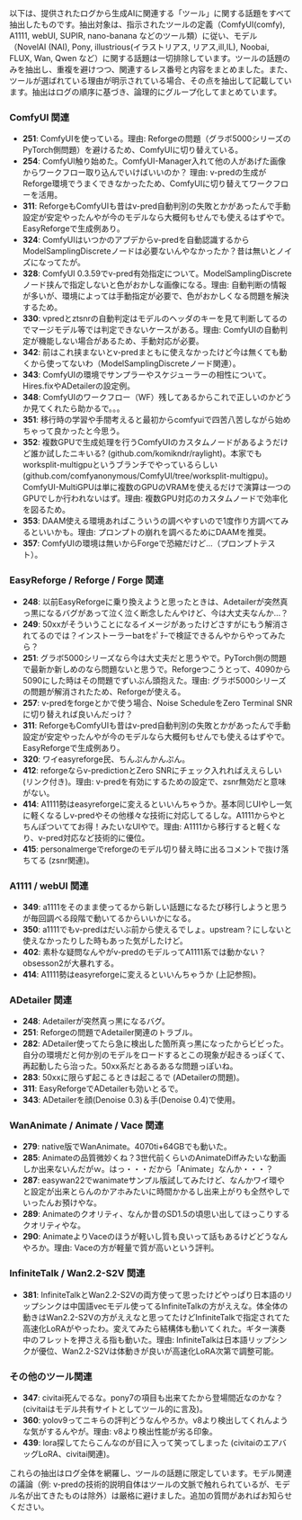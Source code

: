 以下は、提供されたログから生成AIに関連する「ツール」に関する話題をすべて抽出したものです。抽出対象は、指示されたツールの定義（ComfyUI(comfy), A1111, webUI, SUPIR, nano-banana などのツール類）に従い、モデル（NovelAI (NAI), Pony, illustrious(イラストリアス, リアス,ill,IL), Noobai, FLUX, Wan, Qwen など）に関する話題は一切排除しています。ツールの話題のみを抽出し、重複を避けつつ、関連するレス番号と内容をまとめました。また、ツールが選ばれている理由が明示されている場合、その点を抽出して記載しています。抽出はログの順序に基づき、論理的にグループ化してまとめています。

### ComfyUI 関連
- **251**: ComfyUIを使っている。理由: Reforgeの問題（グラボ5000シリーズのPyTorch側問題）を避けるため、ComfyUIに切り替えている。
- **254**: ComfyUI触り始めた。ComfyUI-Manager入れて他の人があげた画像からワークフロー取り込んでいけばいいのか？ 理由: v-predの生成がReforge環境でうまくできなかったため、ComfyUIに切り替えてワークフローを活用。
- **311**: ReforgeもComfyUIも昔はv-pred自動判別の失敗とかがあったんで手動設定が安定やったんやが今のモデルなら大概何もせんでも使えるはずやで。EasyReforgeで生成例あり。
- **324**: ComfyUIはいつかのアプデからv-predを自動認識するからModelSamplingDiscreteノードは必要ないんやなかったか？昔は無いとノイズになってたが。
- **328**: ComfyUI 0.3.59でv-pred有効指定について。ModelSamplingDiscreteノード挟んで指定しないと色がおかしな画像になる。理由: 自動判断の情報が多いが、環境によっては手動指定が必要で、色がおかしくなる問題を解決するため。
- **330**: vpredとztsnrの自動判定はモデルのヘッダのキーを見て判断してるのでマージモデル等では判定できないケースがある。理由: ComfyUIの自動判定が機能しない場合があるため、手動対応が必要。
- **342**: 前はこれ挟まないとv-predまともに使えなかったけど今は無くても動くから使ってないわ（ModelSamplingDiscreteノード関連）。
- **343**: ComfyUIの環境でサンプラーやスケジューラーの相性について。Hires.fixやADetailerの設定例。
- **348**: ComfyUIのワークフロー（WF）残してあるからこれで正しいのかどうか見てくれたら助かるで。。。
- **351**: 移行時の学習や手間考えると最初からcomfyuiで四苦八苦しながら始めちゃって良かったと今思う。
- **352**: 複数GPUで生成処理を行うComfyUIのカスタムノードがあるようだけど誰か試したニキいる? (github.com/komikndr/raylight)。本家でもworksplit-multigpuというブランチでやっているらしい (github.com/comfyanonymous/ComfyUI/tree/worksplit-multigpu)。ComfyUI-MultiGPUは単に複数のGPUのVRAMを使えるだけで演算は一つのGPUでしか行われないはず。理由: 複数GPU対応のカスタムノードで効率化を図るため。
- **353**: DAAM使える環境あればこういうの調べやすいので1度作り方調べてみるといいかも。理由: プロンプトの崩れを調べるためにDAAMを推奨。
- **357**: ComfyUIの環境は無いからForgeで恐縮だけど...（プロンプトテスト）。

### EasyReforge / Reforge / Forge 関連
- **248**: 以前EasyReforgeに乗り換えようと思ったときは、Adetailerが突然真っ黒になるバグがあって泣く泣く断念したんやけど、今は大丈夫なんか…？
- **249**: 50xxがそういうことになるイメージがあったけどさすがにもう解消されてるのでは？インストーラーbatをﾎﾟﾁｰで検証できるんやからやってみたら？
- **251**: グラボ5000シリーズなら今は大丈夫だと思うやで。PyTorch側の問題で最新か新しめのなら問題ないと思うで。Reforgeつこうとって、4090から5090にした時はその問題でずいぶん頭抱えた。理由: グラボ5000シリーズの問題が解消されたため、Reforgeが使える。
- **257**: v-predをforgeとかで使う場合、Noise ScheduleをZero Terminal SNRに切り替えれば良いんだっけ？
- **311**: ReforgeもComfyUIも昔はv-pred自動判別の失敗とかがあったんで手動設定が安定やったんやが今のモデルなら大概何もせんでも使えるはずやで。EasyReforgeで生成例あり。
- **320**: ワイeasyreforge民、ちんぷんかんぷん。
- **412**: reforgeならv-predictionとZero SNRにチェック入れればええらしい (リンク付き)。理由: v-predを有効にするための設定で、zsnr無効だと意味がない。
- **414**: A1111勢はeasyreforgeに変えるといいんちゃうか。基本同じUIやし一気に軽くなるしv-predやその他様々な技術に対応してるしな。A1111からやとちんぽついててお得！みたいなUIやで。理由: A1111から移行すると軽くなり、v-pred対応など技術的に優位。
- **415**: personalmergeでreforgeのモデル切り替え時に出るコメントで抜け落ちてる (zsnr関連)。

### A1111 / webUI 関連
- **349**: a1111をそのまま使ってるから新しい話題になるたび移行しようと思うが毎回調べる段階で動いてるからいいかになる。
- **350**: a1111でもv-predはだいぶ前から使えるでしょ。upstream？にしないと使えなかったりした時もあった気がしたけど。
- **402**: 素朴な疑問なんやがv-predのモデルってA1111系では動かない？ obsesson2が大暴れする。
- **414**: A1111勢はeasyreforgeに変えるといいんちゃうか (上記参照)。

### ADetailer 関連
- **248**: Adetailerが突然真っ黒になるバグ。
- **251**: Reforgeの問題でAdetailer関連のトラブル。
- **282**: ADetailer使ってたら急に検出した箇所真っ黒になったからビビった。自分の環境だと何か別のモデルをロードするとこの現象が起きるっぽくて、再起動したら治った。50xx系だとあるあるな問題っぽいね。
- **283**: 50xxに限らず起こるときは起こるで (ADetailerの問題)。
- **311**: EasyReforgeでADetailerも効いとるで。
- **343**: ADetailerを顔(Denoise 0.3)＆手(Denoise 0.4)で使用。

### WanAnimate / Animate / Vace 関連
- **279**: native版でWanAnimate。4070ti+64GBでも動いた。
- **285**: Animateの品質微妙くね？3世代前くらいのAnimateDiffみたいな動画しか出来ないんだがｗ。はっ・・・だから「Animate」なんか・・・？
- **287**: easywan22でwanimateサンプル版試してみたけど、なんかワイ環やと設定が出来とらんのかアホみたいに時間かかるし出来上がりも全然やしでいったんお預けやな。
- **289**: Animateのクオリティ、なんか昔のSD1.5の頃思い出してほっこりするクオリティやな。
- **290**: AnimateよりVaceのほうが軽いし質も良いって話もあるけどどうなんやろか。理由: Vaceの方が軽量で質が高いという評判。

### InfiniteTalk / Wan2.2-S2V 関連
- **381**: InfiniteTalkとWan2.2-S2Vの両方使って思ったけどやっぱり日本語のリップシンクは中国語vecモデル使ってるInfiniteTalkの方がええな。体全体の動きはWan2.2-S2Vの方がええなと思ってたけどInfiniteTalkで指定されてた高速化LoRAがやったわ。変えてみたら結構体も動いてくれた。ギター演奏中のフレットを押さえる指も動いた。理由: InfiniteTalkは日本語リップシンクが優位、Wan2.2-S2Vは体動きが良いが高速化LoRA次第で調整可能。

### その他のツール関連
- **347**: civitai死んでるな。pony7の項目も出来てたから登場間近なのかな？ (civitaiはモデル共有サイトとしてツール的に言及)。
- **360**: yolov9ってニキらの評判どうなんやろか。v8より検出してくれんような気がするんやが。理由: v8より検出性能が劣る印象。
- **439**: lora探してたらこんなのが目に入って笑ってしまった (civitaiのエアバッグLoRA、civitai関連)。

これらの抽出はログ全体を網羅し、ツールの話題に限定しています。モデル関連の議論（例: v-predの技術的説明自体はツールの文脈で触れられているが、モデル名が出てきたものは除外）は厳格に避けました。追加の質問があればお知らせください。